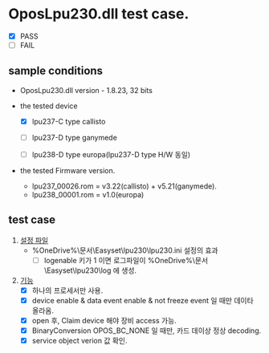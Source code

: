 # OposLpu230.dll test case.
* [x] PASS
* [ ] FAIL

## sample conditions
* OposLpu230.dll version - 1.8.23, 32 bits

* the tested device
  * [x] lpu237-C type callisto
  * [ ] lpu237-D type ganymede
  * [ ] lpu238-D type europa(lpu237-D type H/W 동일)
  

* the tested Firmware version.
  * lpu237_00026.rom = v3.22(callisto) +  v5.21(ganymede).
  * lpu238_00001.rom = v1.0(europa)

## test case
1. <u>설정 파일</u>
    * %OneDrive%\문서\Easyset\lpu230\lpu230.ini 설정의 효과
      + [ ] logenable 키가 1 이면 로그파일이 %OneDrive%\문서\Easyset\lpu230\log 에 생성.
2. <u>기능</u>
    * [x] 하나의 프로세서만 사용.
    * [x] device enable & data event enable & not freeze event 일 때만 데이타 올라옴.
    * [x] open 후, Claim device 해야 장비 access 가능.
    * [x] BinaryConversion OPOS_BC_NONE 일 때만, 카드 데이상 정상 decoding.
    * [x] service object verion 값 확인.
